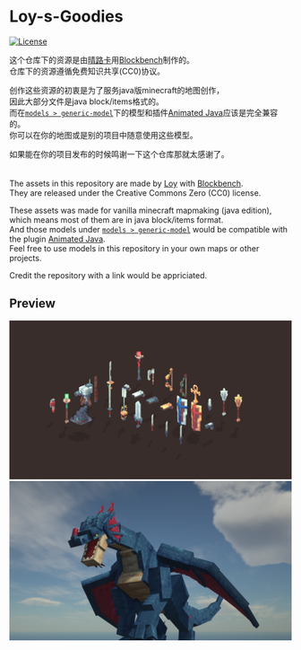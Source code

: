 # Loy-s-Goodies
[![License](https://img.shields.io/badge/license-CC0-blue.svg)](https://github.com/sparklinlabs/superpowers-asset-packs/blob/master/LICENSE.txt)

这个仓库下的资源是由[晴路卡](https://space.bilibili.com/33229178)用[Blockbench](https://twitter.com/blockbench)制作的。  
仓库下的资源遵循免费知识共享(CC0)协议。  

创作这些资源的初衷是为了服务java版minecraft的地图创作，  
因此大部分文件是java block/items格式的。  
而在[`models > generic-model`](https://github.com/SL0ANE/Loy-s-Goodies/tree/main/models/generic-model)下的模型和插件[Animated Java](https://animated-java.dev)应该是完全兼容的。  
你可以在你的地图或是别的项目中随意使用这些模型。  

如果能在你的项目发布的时候鸣谢一下这个仓库那就太感谢了。
<br/>
<br/>
<br/>
The assets in this repository are made by [Loy](https://twitter.com/LOY60650244) with [Blockbench](https://twitter.com/blockbench).  
They are released under the Creative Commons Zero (CC0) license.  

These assets was made for vanilla minecraft mapmaking (java edition),  
which means most of them are in java block/items format.  
And those models under [`models > generic-model`](https://github.com/SL0ANE/Loy-s-Goodies/tree/main/models/generic-model) would be compatible with the plugin [Animated Java](https://animated-java.dev).  
Feel free to use models in this repository in your own maps or other projects.  

Credit the repository with a link would be appriciated.

## Preview

[![](https://github.com/SL0ANE/Loy-s-Goodies/blob/main/preview/arropvp.png)](https://github.com/SL0ANE/Loy-s-Goodies/tree/main/models/java-model/tools%20%26%20weapons)
[![](https://github.com/SL0ANE/Loy-s-Goodies/blob/main/preview/dragon.png)](https://github.com/SL0ANE/Loy-s-Goodies/tree/main/models/generic-model/creatures)
